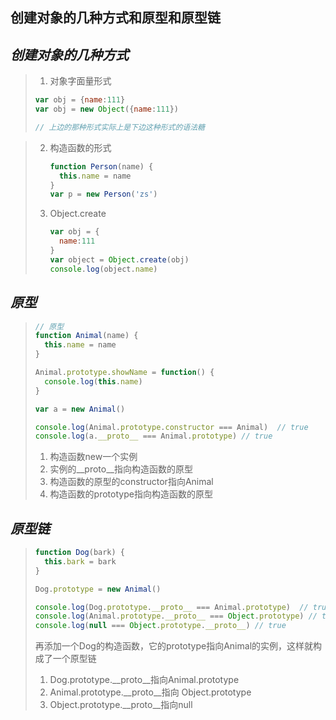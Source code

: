 ## 创建对象的几种方式和原型和原型链

## *创建对象的几种方式*

> 1. 对象字面量形式
>
> ```js
> var obj = {name:111}
> var obj = new Object({name:111})
> 
> // 上边的那种形式实际上是下边这种形式的语法糖
> ```

> 2. 构造函数的形式
>
>    ```js
>    function Person(name) {
>      this.name = name
>    }
>    var p = new Person('zs')
>    ```
>
> 3. Object.create
>
>    ```js
>    var obj = {
>      name:111
>    }
>    var object = Object.create(obj)
>    console.log(object.name)
>    ```
>
>     

## *原型*

> ```js
> // 原型
> function Animal(name) {
>   this.name = name
> }
> 
> Animal.prototype.showName = function() {
>   console.log(this.name)
> }
> 
> var a = new Animal()
> 
> console.log(Animal.prototype.constructor === Animal)  // true
> console.log(a.__proto__ === Animal.prototype) // true
> ```
>
> 1. 构造函数new一个实例
> 2. 实例的__proto__指向构造函数的原型
> 3. 构造函数的原型的constructor指向Animal
> 4. 构造函数的prototype指向构造函数的原型 

## *原型链*

> ```js
> function Dog(bark) {
>   this.bark = bark
> }
> 
> Dog.prototype = new Animal()
> 
> console.log(Dog.prototype.__proto__ === Animal.prototype)  // true
> console.log(Animal.prototype.__proto__ === Object.prototype) // true
> console.log(null === Object.prototype.__proto__) // true
> ```
>
> 再添加一个Dog的构造函数，它的prototype指向Animal的实例，这样就构成了一个原型链
>
> 1. Dog.prototype.__proto__指向Animal.prototype
> 2. Animal.prototype.__proto__指向 Object.prototype
> 3. Object.prototype.__proto__指向null


